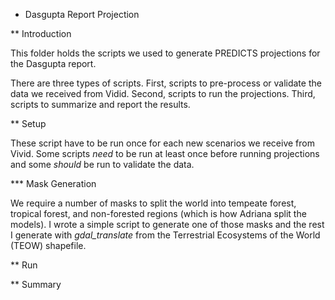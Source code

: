 * Dasgupta Report Projection

** Introduction

This folder holds the scripts we used to generate PREDICTS projections
for the Dasgupta report.

There are three types of scripts.  First, scripts to pre-process or
validate the data we received from Vidid.  Second, scripts to run the
projections.  Third, scripts to summarize and report the results. 

** Setup

These script have to be run once for each new scenarios we receive from
Vivid.  Some scripts *need* to be run at least once before running
projections and some *should* be run to validate the data. 

*** Mask Generation

We require a number of masks to split the world into tempeate forest,
tropical forest, and non-forested regions (which is how Adriana split
the models).  I wrote a simple script to generate one of those masks
and the rest I generate with *gdal_translate* from the Terrestrial
Ecosystems of the World (TEOW) shapefile.

** Run

** Summary

